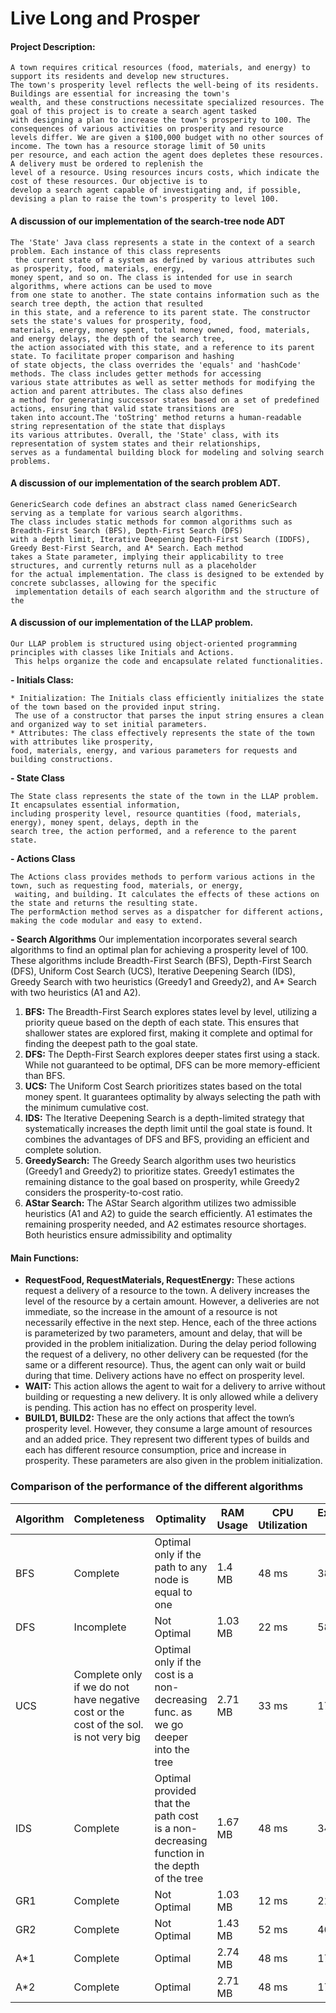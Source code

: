 # Live Long and Prosper

#### Project Description:

```
A town requires critical resources (food, materials, and energy) to support its residents and develop new structures.
The town's prosperity level reflects the well-being of its residents. Buildings are essential for increasing the town's
wealth, and these constructions necessitate specialized resources. The goal of this project is to create a search agent tasked
with designing a plan to increase the town's prosperity to 100. The consequences of various activities on prosperity and resource
levels differ. We are given a $100,000 budget with no other sources of income. The town has a resource storage limit of 50 units
per resource, and each action the agent does depletes these resources. A delivery must be ordered to replenish the
level of a resource. Using resources incurs costs, which indicate the cost of these resources. Our objective is to
develop a search agent capable of investigating and, if possible, devising a plan to raise the town's prosperity to level 100.
```
#### A discussion of our implementation of the search-tree node ADT

```
The 'State' Java class represents a state in the context of a search problem. Each instance of this class represents
 the current state of a system as defined by various attributes such as prosperity, food, materials, energy,
money spent, and so on. The class is intended for use in search algorithms, where actions can be used to move
from one state to another. The state contains information such as the search tree depth, the action that resulted
in this state, and a reference to its parent state. The constructor sets the state's values for prosperity, food,
materials, energy, money spent, total money owned, food, materials, and energy delays, the depth of the search tree,
the action associated with this state, and a reference to its parent state. To facilitate proper comparison and hashing
of state objects, the class overrides the 'equals' and 'hashCode' methods. The class includes getter methods for accessing
various state attributes as well as setter methods for modifying the action and parent attributes. The class also defines
a method for generating successor states based on a set of predefined actions, ensuring that valid state transitions are
taken into account.The 'toString' method returns a human-readable string representation of the state that displays
its various attributes. Overall, the 'State' class, with its representation of system states and their relationships,
serves as a fundamental building block for modeling and solving search problems.
```
#### A discussion of our implementation of the search problem ADT.

```
GenericSearch code defines an abstract class named GenericSearch serving as a template for various search algorithms.
The class includes static methods for common algorithms such as Breadth-First Search (BFS), Depth-First Search (DFS)
with a depth limit, Iterative Deepening Depth-First Search (IDDFS), Greedy Best-First Search, and A* Search. Each method
takes a State parameter, implying their applicability to tree structures, and currently returns null as a placeholder
for the actual implementation. The class is designed to be extended by concrete subclasses, allowing for the specific
 implementation details of each search algorithm and the structure of the
```
#### A discussion of our implementation of the LLAP problem.

```
Our LLAP problem is structured using object-oriented programming principles with classes like Initials and Actions.
 This helps organize the code and encapsulate related functionalities.
```
**- Initials Class:**
```
* Initialization: The Initials class efficiently initializes the state of the town based on the provided input string.
 The use of a constructor that parses the input string ensures a clean and organized way to set initial parameters.
* Attributes: The class effectively represents the state of the town with attributes like prosperity,
food, materials, energy, and various parameters for requests and building constructions.
```

**- State Class**
```
The State class represents the state of the town in the LLAP problem. It encapsulates essential information,
including prosperity level, resource quantities (food, materials, energy), money spent, delays, depth in the
search tree, the action performed, and a reference to the parent state.
```
**- Actions Class**
```
The Actions class provides methods to perform various actions in the town, such as requesting food, materials, or energy,
 waiting, and building. It calculates the effects of these actions on the state and returns the resulting state.
The performAction method serves as a dispatcher for different actions, making the code modular and easy to extend.
```
**- Search Algorithms**
Our implementation incorporates several search algorithms to find an optimal plan for achieving a prosperity level of 100.
These algorithms include Breadth-First Search (BFS), Depth-First Search (DFS), Uniform Cost Search (UCS), 
Iterative Deepening Search (IDS), Greedy Search with two heuristics (Greedy1 and Greedy2),
and A* Search with two heuristics (A1 and A2).

1. **BFS:** The Breadth-First Search explores states level by level, utilizing a priority queue based on
the depth of each state. This ensures that shallower states are explored first, making it complete
and optimal for finding the deepest path to the goal state.
4. **DFS:** The Depth-First Search explores deeper states first using a stack. While not guaranteed
    to be optimal, DFS can be more memory-efficient than BFS.
6. **UCS:** The Uniform Cost Search prioritizes states based on the total money spent.
   It guarantees optimality by always selecting the path with the minimum cumulative cost.
8. **IDS:** The Iterative Deepening Search is a depth-limited strategy that systematically increases the depth limit
    until the goal state is found. It combines the advantages of DFS and BFS, providing an efficient and complete solution.
10. **GreedySearch:** The Greedy Search algorithm uses two heuristics (Greedy1 and Greedy2) to prioritize states.
     Greedy1 estimates the remaining distance to the goal based on prosperity, while Greedy2 considers the prosperity-to-cost ratio.
12. **AStar Search:** The AStar Search algorithm utilizes two admissible heuristics (A1 and A2) to guide the search efficiently.
     A1 estimates the remaining prosperity needed, and A2 estimates resource shortages. Both heuristics ensure admissibility and optimality


#### Main Functions:
* **RequestFood, RequestMaterials, RequestEnergy:** These actions request a delivery of a resource to the town. A delivery increases the level of the resource by a certain amount. However, a deliveries are not immediate, so the increase in the  amount of a resource is not necessarily effective in the next step. Hence, each of the three actions is parameterized by two parameters, amount and delay, that will be provided in the problem initialization. During the delay period following the request of a delivery, no other delivery can be requested (for the same or a different resource). Thus, the agent can only wait or build during that time. Delivery actions have no effect on prosperity level.
* **WAIT:** This action allows the agent to wait for a delivery to arrive without building or requesting a new delivery. It is only allowed while a delivery is pending. This action has no effect on prosperity level.
* **BUILD1, BUILD2:** These are the only actions that affect the town’s prosperity level. However, they consume a large amount of resources and an added price. They represent two different types of builds and each has different resource consumption, price and increase in prosperity. These parameters are also given in the problem initialization.

### Comparison of the performance of the different algorithms 
| Algorithm | Completeness | Optimality | RAM Usage | CPU Utilization | Expanded Nodes |
|----------|----------|----------|----------|----------|----------|
| BFS | Complete | Optimal only if the path to any node is equal to one | 1.4 MB| 48 ms | 388 |
| DFS | Incomplete | Not Optimal | 1.03 MB | 22 ms | 58 |
| UCS | Complete only if we do not have negative cost or the cost of the sol. is not very big | Optimal only if the cost is a non-decreasing func. as we go deeper into the tree | 2.71 MB | 33 ms | 1771|
| IDS | Complete | Optimal provided that the path cost is a non-decreasing function in the depth of the tree | 1.67 MB | 48 ms | 348 |
| GR1 | Complete | Not Optimal | 1.03 MB | 12 ms | 21 |
| GR2 | Complete | Not Optimal | 1.43 MB | 52 ms | 461 |
| A*1 | Complete | Optimal |2.74 MB | 48 ms | 1737 |
| A*2 | Complete | Optimal | 2.71 MB | 48 ms | 1771 |
